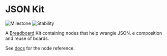 # JSON Kit

![Milestone](https://img.shields.io/badge/milestone-M4-red) ![Stability](https://img.shields.io/badge/stability-wip-green)

A [Breadboard](https://github.com/breadboard-ai/breadboard/tree/main/packages/breadboard/) Kit containing nodes that help wrangle JSON.
e composition and reuse of boards.

See [docs](https://breadboard-ai.github.io/breadboard/docs/kits/json/) for the node reference.
